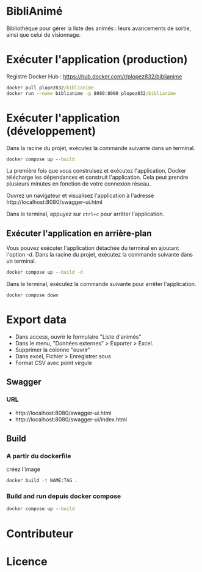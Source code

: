 # BibliAnimé

Bibliothèque pour gérer la liste des animés : leurs avancements de sortie, 
ainsi que celui de visionnage.

# Exécuter l'application (production)

Registre Docker Hub : https://hub.docker.com/r/plopez832/biblianime

```cmd
docker pull plopez832/biblianime
docker run --name biblianime -p 8080:8080 plopez832/biblianime
```

# Exécuter l'application (développement)

Dans la racine du projet, exécutez la commande suivante dans un terminal.

```cmd
docker compose up --build
```

La première fois que vous construisez et exécutez l'application, Docker télécharge les dépendances et construit l'application. 
Cela peut prendre plusieurs minutes en fonction de votre connexion réseau.

Ouvrez un navigateur et visualisez l'application à l'adresse http://localhost:8080/swagger-ui.html

Dans le terminal, appuyez sur `ctrl+c` pour arrêter l'application.


## Exécuter l'application en arrière-plan

Vous pouvez exécuter l'application détachée du terminal en ajoutant l'option -d. 
Dans la racine du projet, exécutez la commande suivante dans un terminal.

```cmd
docker compose up --build -d
```

Dans le terminal, exécutez la commande suivante pour arrêter l'application.

```cmd
docker compose down
```

# Export data

- Dans access, ouvrir le formulaire "Liste d'animés"
- Dans le menu, "Données externes" > Exporter > Excel.
- Supprimer la colonne "ouvrir"
- Dans excel, Fichier > Enregistrer sous
- Format CSV avec point virgule

## Swagger

### URL

- http://localhost:8080/swagger-ui.html
- http://localhost:8080/swagger-ui/index.html

## Build

### A partir du dockerfile

créez l'image

```cmd
docker build -t NAME:TAG .
```

### Build and run depuis docker compose

```cmd
docker compose up --build
```

# Contributeur

# Licence

